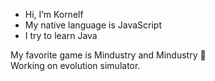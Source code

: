 - Hi, I’m Kornelf
- My native language is JavaScript
- I try to learn Java

My favorite game is Mindustry and Mindustry 🤣<br>
Working on evolution simulator.
<!---
Kornelf4/Kornelf4 is a ✨ special ✨ repository because its `README.md` (this file) appears on your GitHub profile.
You can click the Preview link to take a look at your changes.
--->
